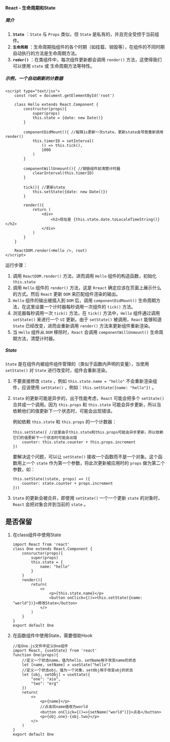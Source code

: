 #### React - 生命周期和State

##### 简介

1. **`State`** ：`State` 与 `Props` 类似，但 `State` 是私有的，并且完全受控于当前组件。
2. **`生命周期`** ：生命周期指组件的各个时期（如挂载、销毁等），在组件的不同时期自动执行的方法是生命周期方法。
3. **`reder()`** ：在类组件中，每次组件更新都会调用 `render()` 方法，这使得我们可以使用 `state` 或 生命周期方法等特性。

##### 示例，一个自动刷新的计数器

```react
<script type="text/jsx">
    const root = document.getElementById('root')
    
    class Hello extends React.Component {
        constructor(props){
            super(props)
            this.state = {date: new Date()}
        }
        
        componentDidMount(){ //每隔1s更新一次state，更新state会导致重新调用render()
            this.timerID = setInterval(
                () => this.tick(),
                1000
            )
        }
        
        componentWillUnmount(){ //销毁组件前清楚计时器
            clearInterval(this.timerID)
        }
        
        tick(){ //更新state
            this.setState({date: new Date()})
        }
        
        render(){
            return (
                <div>
                    <h2>现在是 {this.state.date.toLocaleTimeString()}</h2>
                </div>
            )
        }
    }
    
    ReactDOM.render(<Hello />, root)
</script>
```

运行步骤：

1. 调用 `ReactDOM.render()` 方法，进而调用 `Hello` 组件的构造函数，初始化 `this.state`
2. 调用 `Hello` 组件的 `render()` 方法，这是 `Rreact` 确定应该在页面上展示什么的方式。然后 `React` 更新 `DOM` 来匹配组件渲染的输出。
3. `Hello` 组件的输出被插入到 `DOM` 后，调用 `componentDidMount()` 生命周期方法，在这里设置一个计时器每秒调用一次组件的 `tick()` 方法。
4. 浏览器每秒调用一次 `tick()` 方法，在 `tick()` 方法中，`Hello` 组件通过调用 `setState()` 来进行一个 `UI` 更新。由于 `setState()` 被调用，`React` 能够知道 `State` 已经改变，进而会重新调用 `render()` 方法来更新组件重新渲染。
5. 当 `Hello` 组件从 `DOM` 移除时，`React` 会调用 `componentWillUnmount()` 生命周期方法，清楚计时器。

##### State

`State` 是在组件内被组件组件管理的（类似于函数内声明的变量），当使用 `setState()` 对 `State` 进行改变时，组件会重新渲染。

1. 不要直接修改 `state` ，例如 `this.state.name = "hello"` 不会重新渲染组件，应该使用 `setState()` ，例如：`this.setState({name: "hello"})` 。

2. `State` 的更新可能是异步的，出于性能考虑，`React` 可能会把多个 `setState()` 合并成一个调用。因为 `this.props` 和 `this.state` 可能会异步更新，所以当依赖他们的值更新下一个状态时，可能会出现错误。

   例如依赖 `this.state` 和 `this.props` 的一个计数器：

   ```react
   this.setState({ //这里由于this.state和this.props可能会异步更新，所以依赖它们的值更新下一个状态时可能会出错
       counter: this.state.counter + this.props.increment
   })
   ```

   要解决这个问题，可以让 `setState()` 接收一个函数而不是一个对象。这个函数用上一个 `state` 作为第一个参数，将此次更新被应用时的 `props` 做为第二个参数，如：

   ```react
   this.setState((state, props) => ({
       counter: state.counter + props.increment
   }))
   ```

3. `State` 的更新会被合并，即使用 `setState()` 一个一个更新 `state` 的对象时，`React` 会把对象合并到当前的 `state` 。

   



## 是否保留

1. 在class组件中使用State

   ```react
   import React from 'react'
   class One extends React.Component {
       consructor(props){
           super(props)
           this.state = {
               name: "hello"
           }
       }
       render(){
           return(
               <>
                   <p>{this.state.name}</p>
                   <button onClick={()=>this.setState({name: "world"})}>修改State</button>
               </>
           )
       }
   }
   export default One
   ```

2. 在函数组件中使用State，需要借助Hook

   ```react
   //在One.js文件中定义One组件
   import React, {useState} from 'react'
   function One(props){
       //定义一个状态name，值为hello，setName用于改变name的状态
       let [name, setName] = useState("hello")
       //定义一个状态obj，值为一个对象，setObj用于改变obj的状态
       let [obj, setObj] = useState({
           "one": "aio",
           "two": "erg"
       })
       return(
           <>
               <p>{name}</p>
               //点击将name值改为world
               <button onClick={()=>{setName("world")}}>点击</button>
               <p>{obj.one}-{obj.two}</p>
           </>
       )
   }
   export default One
   ```

   